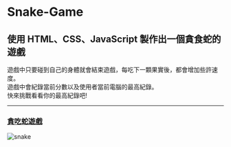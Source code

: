# Snake-Game


## 使用 HTML、CSS、JavaScript 製作出一個貪食蛇的遊戲
遊戲中只要碰到自己的身體就會結束遊戲，每吃下一顆果實後，都會增加些許速度。<br>
遊戲中會紀錄當前分數以及使用者當前電腦的最高紀錄。<br>
快來挑戰看看你的最高紀錄吧!

---
### [貪吃蛇遊戲](https://asnakegame.netlify.app/)
![snake](https://user-images.githubusercontent.com/116089165/220153016-856234a5-4289-45dd-a10a-cab192072faf.gif)
